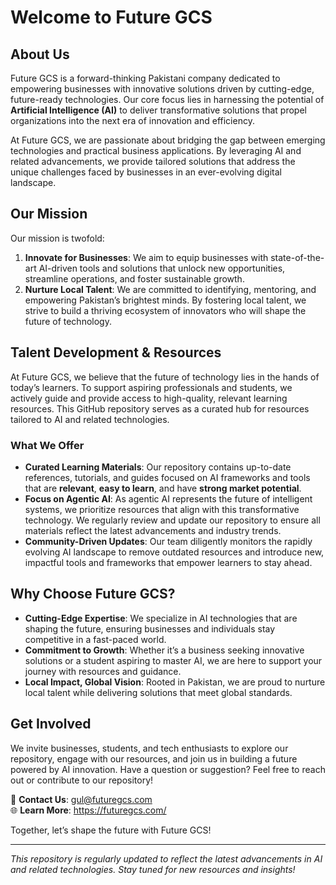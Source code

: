 # Welcome to Future GCS

## About Us
Future GCS is a forward-thinking Pakistani company dedicated to empowering businesses with innovative solutions driven by cutting-edge, future-ready technologies. Our core focus lies in harnessing the potential of **Artificial Intelligence (AI)** to deliver transformative solutions that propel organizations into the next era of innovation and efficiency.

At Future GCS, we are passionate about bridging the gap between emerging technologies and practical business applications. By leveraging AI and related advancements, we provide tailored solutions that address the unique challenges faced by businesses in an ever-evolving digital landscape.

## Our Mission
Our mission is twofold:
1. **Innovate for Businesses**: We aim to equip businesses with state-of-the-art AI-driven tools and solutions that unlock new opportunities, streamline operations, and foster sustainable growth.
2. **Nurture Local Talent**: We are committed to identifying, mentoring, and empowering Pakistan’s brightest minds. By fostering local talent, we strive to build a thriving ecosystem of innovators who will shape the future of technology.

## Talent Development & Resources
At Future GCS, we believe that the future of technology lies in the hands of today’s learners. To support aspiring professionals and students, we actively guide and provide access to high-quality, relevant learning resources. This GitHub repository serves as a curated hub for resources tailored to AI and related technologies.

### What We Offer
- **Curated Learning Materials**: Our repository contains up-to-date references, tutorials, and guides focused on AI frameworks and tools that are **relevant**, **easy to learn**, and have **strong market potential**.
- **Focus on Agentic AI**: As agentic AI represents the future of intelligent systems, we prioritize resources that align with this transformative technology. We regularly review and update our repository to ensure all materials reflect the latest advancements and industry trends.
- **Community-Driven Updates**: Our team diligently monitors the rapidly evolving AI landscape to remove outdated resources and introduce new, impactful tools and frameworks that empower learners to stay ahead.

## Why Choose Future GCS?
- **Cutting-Edge Expertise**: We specialize in AI technologies that are shaping the future, ensuring businesses and individuals stay competitive in a fast-paced world.
- **Commitment to Growth**: Whether it’s a business seeking innovative solutions or a student aspiring to master AI, we are here to support your journey with resources and guidance.
- **Local Impact, Global Vision**: Rooted in Pakistan, we are proud to nurture local talent while delivering solutions that meet global standards.

## Get Involved
We invite businesses, students, and tech enthusiasts to explore our repository, engage with our resources, and join us in building a future powered by AI innovation. Have a question or suggestion? Feel free to reach out or contribute to our repository!

📩 **Contact Us**: gul@futuregcs.com  
🌐 **Learn More**: https://futuregcs.com/  

Together, let’s shape the future with Future GCS!

---

*This repository is regularly updated to reflect the latest advancements in AI and related technologies. Stay tuned for new resources and insights!*
